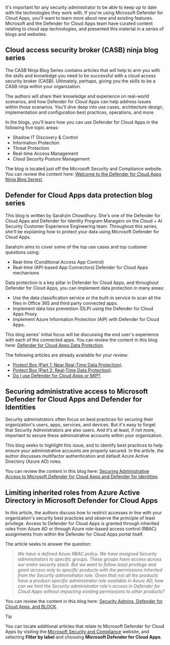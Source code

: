 It's important for any security administrator to be able to keep up to date with the technologies they work with. If you're using Microsoft Defender for Cloud Apps, you'll want to learn more about new and existing features. Microsoft and the Defender for Cloud Apps team have curated content relating to cloud app technologies, and presented this material in a series of blogs and websites.

## Cloud access security broker (CASB) ninja blog series

The CASB Ninja Blog Series contains articles that will help to arm you with the skills and knowledge you need to be successful with a cloud access security broker (CASB). Ultimately, perhaps, giving you the skills to be a CASB ninja within your organization.

The authors will share their knowledge and experience on real-world scenarios, and how Defender for Cloud Apps can help address issues within those scenarios. You'll dive deep into use cases, architecture design, implementation and configuration best practices, operations, and more.

In the blogs, you'll learn how you can use Defender for Cloud Apps in the following five topic areas:

- Shadow IT Discovery & Control
- Information Protection
- Threat Protection
- Real-time Access Management
- Cloud Security Posture Management

The blog is located just off the Microsoft Security and Compliance website. You can review the content here: [Welcome to the Defender for Cloud Apps Ninja Blog Series!]( https://techcommunity.microsoft.com/t5/microsoft-security-and/welcome-to-the-mcas-ninja-blog-series/ba-p/1775379?azure-portal=true).

## Defender for Cloud Apps data protection blog series

This blog is written by Sarahzin Chowdhury. She's one of the Defender for Cloud Apps and Defender for Identity Program Managers on the Cloud + AI Security Customer Experience Engineering team. Throughout this series, she'll be explaining how to protect your data using Microsoft Defender for Cloud Apps.

Sarahzin aims to cover some of the top use cases and top customer questions using:

- Real-time (Conditional Access App Control)
- Real-time (API-based App Connectors) Defender for Cloud Apps mechanisms

Data protection is a key pillar in Defender for Cloud Apps, and throughout Defender for Cloud Apps, you can implement data protection in many areas:

- Use the data classification service or the built-in service to scan all the files in Office 365 and third party connected apps.
- Implement data loss prevention (DLP) using the Defender for Cloud Apps Proxy.
- Implement Azure Information Protection (AIP) with Defender for Cloud Apps.

This blog series' initial focus will be discussing the end user's experience with each of the connected apps. You can review the content in this blog here: [Defender for Cloud Apps Data Protection]( https://techcommunity.microsoft.com/t5/microsoft-security-and/alert-new-blog-series-mcas-data-protection/ba-p/1796898?azure-portal=true).

The following articles are already available for your review:

- [Protect Box (Part 1: Near Real-Time Data Protection)](https://techcommunity.microsoft.com/t5/microsoft-security-and/protect-box-part-1-near-real-time-data-protection/ba-p/1797206?azure-portal=true).
- [Protect Box (Part 2: Real-Time Data Protection)](https://techcommunity.microsoft.com/t5/microsoft-security-and/mcas-data-protection-blog-series-box-real-time-protections/ba-p/1943256?azure-portal=true).
- [Do I use Defender for Cloud Apps or MIP?](https://techcommunity.microsoft.com/t5/microsoft-security-and/mcas-data-protection-blog-series-do-i-use-mcas-or-mip/ba-p/2011039?azure-portal=true).

## Securing administrative access to Microsoft Defender for Cloud Apps and Defender for Identities

Security administrators often focus on best practices for securing their organization's users, apps, services, and devices. But it's easy to forget that Security Administrators are also users. And it's at least, if not more, important to secure these administrative accounts within your organization.

This blog seeks to highlight this issue, and to identify best practices to help ensure your administrative accounts are properly secured. In the article, the author discusses multifactor authentication and default Azure Active Directory (Azure AD) roles.

You can review the content in this blog here: [Securing Administrative Access to Microsoft Defender for Cloud Apps and Defender for Identities](https://techcommunity.microsoft.com/t5/microsoft-security-and/securing-administrative-access-to-microsoft-cloud-app-security/ba-p/1754139?azure-portal=true).

## Limiting inherited roles from Azure Active Directory in Microsoft Defender for Cloud Apps

In this article, the authors discuss how to restrict accesses in line with your organization's security best practices and observe the principle of least privilege. Access to Defender for Cloud Apps is granted through inherited roles from Azure AD or through Azure role-based access control (RBAC) assignments from within the Defender for Cloud Apps portal itself.

The article seeks to answer the question:

> _We have a defined Azure RBAC policy. We have assigned Security administrators to specific groups. These groups have access across our entire security stack. But we want to follow least privilege and grant access only to specific products with the permissions inherited from the Security administrator role. Given that not all the products have a product-specific administrator role available in Azure AD, how can we limit the Security administrator role's access in Defender for Cloud Apps without impacting existing permissions to other products?_

You can review the content in this blog here: [Security Admins, Defender for Cloud Apps, and BLOCK]( https://techcommunity.microsoft.com/t5/microsoft-security-and/security-admins-mcas-and-block/ba-p/1777167?azure-portal=true).

> [!TIP]
> You can locate additional articles that relate to Microsoft Defender for Cloud Apps by visiting the [Microsoft Security and Compliance](https://techcommunity.microsoft.com/t5/microsoft-security-and/bg-p/MicrosoftSecurityandCompliance?azure-portal=true) website, and selecting **Filter by label** and choosing **Microsoft Defender for Cloud Apps**.
